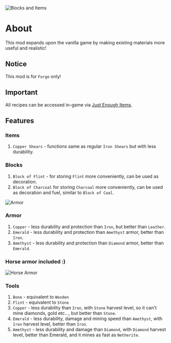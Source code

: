 ![Blocks and Items](https://i.ibb.co/kB8V43K/Blocks-and-Items.png)

# About

This mod expands upon the vanilla game by making existing materials more useful and realistic!

## Notice

This mod is for `Forge` only!

## Important

All recipes can be accessed in-game via [Just Enough Items](https://www.curseforge.com/minecraft/mc-mods/jei).

## Features

### Items

1. `Copper Shears` - functions same as regular `Iron Shears` but with less durability.

### Blocks

1. `Block of Flint` - for storing `Flint` more conveniently, can be used as decoration.
2. `Block of Charcoal`  for storing `Charcoal` more conveniently, can be used as decoration and fuel, similar to `Block of Coal`.

![Armor](https://i.ibb.co/XZbW8ct/Armor.png "")

### Armor

1. `Copper` - less durability and protection than `Iron`, but better than `Leather`.
2. `Emerald` - less durability and protection than `Amethyst` armor, better than `Iron`.
3. `Amethyst` - less durability and protection than `Diamond` armor, better than `Emerald`.

### Horse armor included :)

![Horse Armor](https://i.ibb.co/cDwN77C/Horse-Armor.png)

### Tools

1. `Bone` - equivalent to `Wooden`
2. `Flint` - equivalent to `Stone`
3. `Copper` - less durability than `Iron`, with `Stone` harvest level, so it can't mine diamonds, gold etc..., but better than `Stone`.
4. `Emerald` - less durability, damage and mining speed than `Amethyst`, with `Iron` harvest level, better than `Iron`.
5. `Amethyst` - less durability and damage than `Diamond`, with `Diamond` harvest level, better than Emerald, and it mines as fast as `Netherite`.